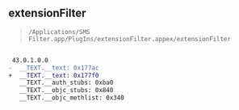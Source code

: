 ## extensionFilter

> `/Applications/SMS Filter.app/PlugIns/extensionFilter.appex/extensionFilter`

```diff

 43.0.1.0.0
-  __TEXT.__text: 0x177ac
+  __TEXT.__text: 0x177f0
   __TEXT.__auth_stubs: 0xba0
   __TEXT.__objc_stubs: 0x840
   __TEXT.__objc_methlist: 0x340

```
